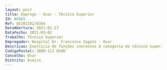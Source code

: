 ```yaml
--- 
layout: post
title: Emprego - Ovar - Técnico Superior
Id: 84565
Ref: OE202102/0384
DataAbertura: 2021-02-17
DataFecho: 2021-03-02
Trabalho: Técnico Superior
Empregador: Hospital Dr. Francisco Zagalo - Ovar
Descricao: Exercício de funções inerentes à categoria de técnico superior, da carreira de técnico superior, na área de especialização em Psicologia Clínica e da Saúde, em meio hospitalar e na rede nacional de cuidados continuados integrados. Traduz se em intervenção de psicologia centrada na adaptação ao internamento, adaptação à doença, otimização do processo de reabilitação, promoção da adesão terapêutica, formação (técnicos de saúde, assistentes operacionais), processo de luto e mediação familiar e articulação para a continuidade de cuidados, tendo como principais funções, planeamento, avaliação e aplicação de métodos e processos de natureza técnica e ou científica específica, que fundamentam e preparam a decisão e a intervenção, autonomamente ou em grupo, com diversos graus de complexidade, e execução de outras atividades de apoio geral ou especializado nas áreas de atuação comuns, instrumentais e operativas  funções exercidas com responsabilidade e autonomia técnica, ainda que com enquadramento superior qualificado e representação do órgão em assuntos da sua especialidade, tomando opções de índole técnica, enquadradas por diretivas ou orientações superiores, internas e externas, na área do serviço de psicologia no Hospital Dr. Francisco Zagalo – Ovar.
CodigoPostal: 3880-113 OVAR
Concelho: Ovar
Distrito: Aveiro
--- 
```

